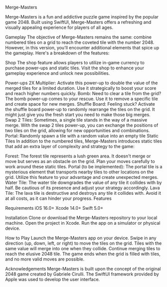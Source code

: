 Merge-Masters

Merge-Masters is a fun and addictive puzzle game inspired by the popular game 2048. Built using SwiftUI, Merge-Masters offers a refreshing and visually appealing experience for players of all ages.

Gameplay
The objective of Merge-Masters remains the same: combine numbered tiles on a grid to reach the coveted tile with the number 2048. However, in this version, you'll encounter additional elements that spice up the gameplay. Here's a breakdown of the features:

Shop
The shop feature allows players to utilize in-game currency to purchase power-ups and static tiles. Visit the shop to enhance your gameplay experience and unlock new possibilities.

Power-ups
2X Multiplier: Activate this power-up to double the value of the merged tiles for a limited duration. Use it strategically to boost your score and reach higher numbers quickly.
Bomb: Need to clear a tile from the grid? The bomb power-up comes to your rescue. Use it to remove a specific tile and create space for new merges.
Shuffle Board: Feeling stuck? Activate the shuffle board power-up to randomly rearrange the tiles on the grid. It might just give you the fresh start you need to make those big merges.
Swap 2 Tiles: Sometimes, a single tile stands in the way of a massive merge. With the swap 2 tiles power-up, you can exchange the positions of two tiles on the grid, allowing for new opportunities and combinations.
Portal: Randomly spawn a tile with a random value into an empty tile
Static Tiles
In addition to the numbered tiles, Merge-Masters introduces static tiles that add an extra layer of complexity and strategy to the game:

Forest: The forest tile represents a lush green area. It doesn't merge or move but serves as an obstacle on the grid. Plan your moves carefully to work around these static tiles.
Portal (to be implemented): The portal tile is a mysterious element that transports nearby tiles to other locations on the grid. Utilize this feature to your advantage and create unexpected merges.
Water Tile: The water tile downgrades the value of any tile it collides with by half. Be cautious of its presence and adjust your strategy accordingly.
Lava Tile: The lava tile is destructive and destroys any tile it collides with. Avoid it at all costs, as it can hinder your progress.
Features

Requirements
iOS 16.0+ 
Xcode 14.0+
Swift 5.0+

Installation
Clone or download the Merge-Masters repository to your local machine.
Open the project in Xcode.
Run the app on a simulator or physical device.

How to Play
Launch the Merge-Masters app on your device.
Swipe in any direction (up, down, left, or right) to move the tiles on the grid.
Tiles with the same value will merge into one when they collide.
Continue merging tiles to reach the elusive 2048 tile.
The game ends when the grid is filled with tiles, and no more valid moves are possible.


Acknowledgements
Merge-Masters is built upon the concept of the original 2048 game created by Gabriele Cirulli. The SwiftUI framework provided by Apple was used to develop the user interface.

